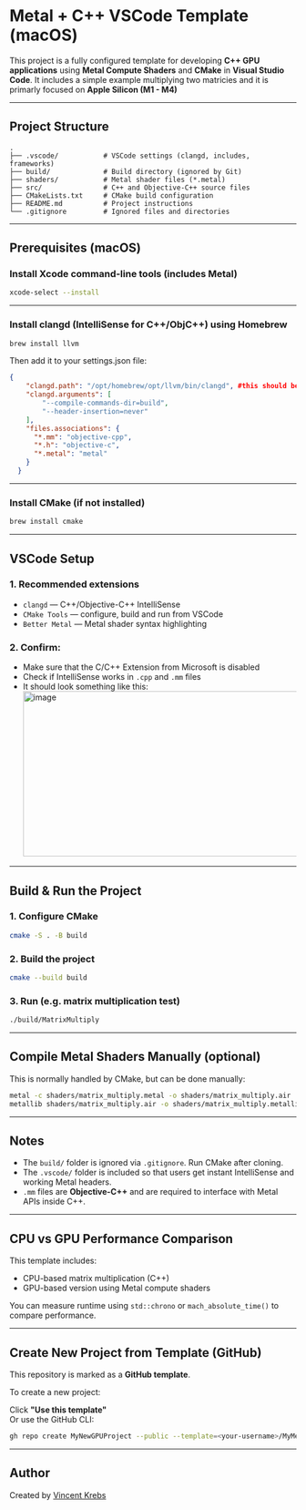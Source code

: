 # Metal + C++ VSCode Template (macOS)

This project is a fully configured template for developing **C++ GPU applications** using **Metal Compute Shaders** and **CMake** in **Visual Studio Code**. It includes a simple example multiplying two matricies and it is primarly focused on **Apple Silicon (M1 - M4)**

---

## Project Structure

```
.
├── .vscode/           # VSCode settings (clangd, includes, frameworks)
├── build/             # Build directory (ignored by Git)
├── shaders/           # Metal shader files (*.metal)
├── src/               # C++ and Objective-C++ source files
├── CMakeLists.txt     # CMake build configuration
├── README.md          # Project instructions
└── .gitignore         # Ignored files and directories
```

---

## Prerequisites (macOS)

### Install Xcode command-line tools (includes Metal)

```bash
xcode-select --install
```

---

### Install clangd (IntelliSense for C++/ObjC++) using Homebrew

```bash
brew install llvm
```

Then add it to your settings.json file:

```settings.json
{
    "clangd.path": "/opt/homebrew/opt/llvm/bin/clangd", #this should be the default directory, if not locate clangd and change this path
    "clangd.arguments": [
        "--compile-commands-dir=build",
        "--header-insertion=never"
    ],
    "files.associations": {
      "*.mm": "objective-cpp",
      "*.h": "objective-c",
      "*.metal": "metal"
    }
  }
```

---

### Install CMake (if not installed)

```bash
brew install cmake
```

---

## VSCode Setup

### 1. Recommended extensions

- `clangd` — C++/Objective-C++ IntelliSense
- `CMake Tools` — configure, build and run from VSCode
- `Better Metal` — Metal shader syntax highlighting

### 2. Confirm:

- Make sure that the C/C++ Extension from Microsoft is disabled
- Check if IntelliSense works in `.cpp` and `.mm` files
- It should look something like this:
  <img width="1048" height="290" alt="image" src="https://github.com/user-attachments/assets/7a9df249-7184-40f4-b9ca-1ae1574f9143" />


---

## Build & Run the Project

### 1. Configure CMake

```bash
cmake -S . -B build
```

### 2. Build the project

```bash
cmake --build build
```

### 3. Run (e.g. matrix multiplication test)

```bash
./build/MatrixMultiply
```

---

## Compile Metal Shaders Manually (optional)

This is normally handled by CMake, but can be done manually:

```bash
metal -c shaders/matrix_multiply.metal -o shaders/matrix_multiply.air
metallib shaders/matrix_multiply.air -o shaders/matrix_multiply.metallib
```

---

## Notes

- The `build/` folder is ignored via `.gitignore`. Run CMake after cloning.
- The `.vscode/` folder is included so that users get instant IntelliSense and working Metal headers.
- `.mm` files are **Objective-C++** and are required to interface with Metal APIs inside C++.

---

## CPU vs GPU Performance Comparison

This template includes:

- CPU-based matrix multiplication (C++)
- GPU-based version using Metal compute shaders

You can measure runtime using `std::chrono` or `mach_absolute_time()` to compare performance.

---

## Create New Project from Template (GitHub)

This repository is marked as a **GitHub template**.

To create a new project:

Click **"Use this template"**  
Or use the GitHub CLI:

```bash
gh repo create MyNewGPUProject --public --template=<your-username>/MyMetalTemplate
```

---

## Author

Created by [Vincent Krebs](https://github.com/CoolML2022)
